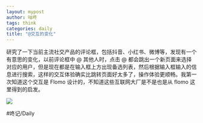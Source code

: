 ```yaml
---
layout: mypost
author: 咕咚
tags: think
categories: daily
title: "@交互的变化"
---
```


研究了一下当前主流社交产品的评论框，包括抖音、小红书、微博等，发现有一个有意思的变化，以前评论框中 @ 其他人时，点击 @ 都会跳出一个新页面来选择对应的用户，但是现在都是在输入框上方出现备选列表，然后根据输入框输入的信息进行搜索，这样的交互体验确实比跳转页面好太多了，操作体验更顺畅。我第一次知道这个交互是 Flomo 设计的，不知道这些互联网大厂是不是也是从 flomo 这里得到的启发。

![](https://cdn.jsdelivr.net/gh/maoruibin/assets@master/2024/08/04/20240804234225583.jpg)

#咚记/Daily